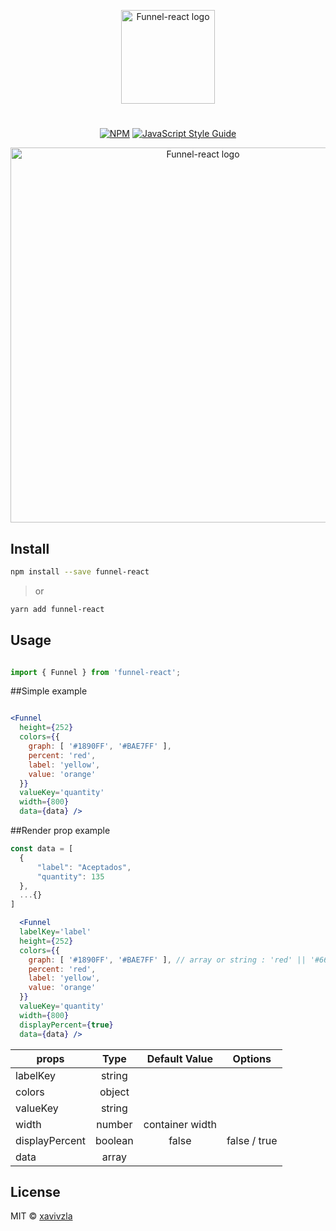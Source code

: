 <p align="center">
  <a href="https://github.com/xavivzla" rel="noopener" target="_blank"><img width="150" src="https://raw.githubusercontent.com/xavivzla/Funnel-React/dev/logo.png" alt="Funnel-react logo"></a></p>
</p>

<h1></h1>

<div align="center">

[![NPM](https://img.shields.io/npm/v/funnel-react.svg)](https://www.npmjs.com/package/funnel-react) [![JavaScript Style Guide](https://img.shields.io/badge/code_style-standard-brightgreen.svg)](https://standardjs.com)

</div>

<p align="center">
  <a href="https://github.com/xavivzla" rel="noopener" target="_blank"><img width="600" src="https://raw.githubusercontent.com/xavivzla/Funnel-React/dev/funnel.gif" alt="Funnel-react logo"></a></p>
</p>

## Install

```bash
npm install --save funnel-react
```

> or

```bash
yarn add funnel-react
```

## Usage

```jsx

import { Funnel } from 'funnel-react';

```

##Simple example

```jsx

<Funnel
  height={252}
  colors={{
    graph: [ '#1890FF', '#BAE7FF' ],
    percent: 'red',
    label: 'yellow',
    value: 'orange'
  }}
  valueKey='quantity'
  width={800}
  data={data} />

```

##Render prop example

```jsx
const data = [
  {
      "label": "Aceptados",
      "quantity": 135
  },
  ...{}
]

  <Funnel
  labelKey='label'
  height={252}
  colors={{
    graph: [ '#1890FF', '#BAE7FF' ], // array or string : 'red' || '#666'
    percent: 'red',
    label: 'yellow',
    value: 'orange'
  }}
  valueKey='quantity' 
  width={800}
  displayPercent={true}
  data={data} />

```

| props          | Type            | Default Value          | Options      |
| -------------  |:--------------: | :--------------------: | :----------: |
| labelKey       | string          |                        |              |
| colors         | object          |                        |              |
| valueKey       | string          |                        |              |
| width          | number          | container width        |              |
| displayPercent | boolean         | false                  | false / true |
| data           | array           |                        |              |

## License

MIT © [xavivzla](https://github.com/xavivzla)